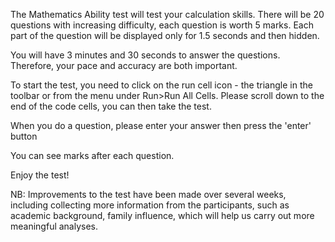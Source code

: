The Mathematics Ability test will test your calculation skills. There will be 20 questions with increasing difficulty, each question is worth 5 marks. Each part of the question will be displayed only for 1.5 seconds and then hidden.

You will have 3 minutes and 30 seconds to answer the questions. Therefore, your pace and accuracy are both important.

To start the test, you need to click on the run cell icon - the triangle in the toolbar or from the menu under Run>Run All Cells. Please scroll down to the end of the code cells, you can then take the test.

When you do a question, please enter your answer then press the 'enter' button

You can see marks after each question.

Enjoy the test!

NB: Improvements to the test have been made over several weeks, including collecting more information from the participants, such as academic background, family influence, which will help us carry out more meaningful analyses.
